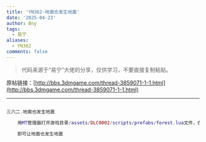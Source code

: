 ```yaml
---
title: 'YN362-地面也发生地震'
date: '2025-04-23'
author: Bny
tags:
  - 易宁
aliases:
  - YN362
comments: false
---
```


> 代码来源于“易宁”大佬的分享，仅供学习，不要直接复制粘贴。

原帖链接：[http://bbs.3dmgame.com/thread-3859071-1-1.html](http://bbs.3dmgame.com/thread-3859071-1-1.html)

---

```lua  

三六二.地面也发生地震	用MT管理器打开游戏目录/assets/DLC0002/scripts/prefabs/forest.lua文件，在inst:AddComponent("hunter")的下一行插入inst:AddComponent("quaker")	即可让地面也发生地震

```  

